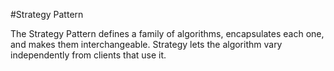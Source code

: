 #Strategy Pattern

The Strategy Pattern defines a family of algorithms, encapsulates each one, and makes them interchangeable. Strategy lets the algorithm vary independently from clients that use it.
